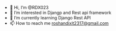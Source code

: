 - 👋 Hi, I’m @RDX023
- 👀 I’m interested in Djangp and Rest api framework
- 🌱 I’m currently learning Django Rest API
- 📫 How to reach me roshandixit2317@gmail.com

<!---
RDX023/RDX023 is a ✨ special ✨ repository because its `README.md` (this file) appears on your GitHub profile.
You can click the Preview link to take a look at your changes.
--->
